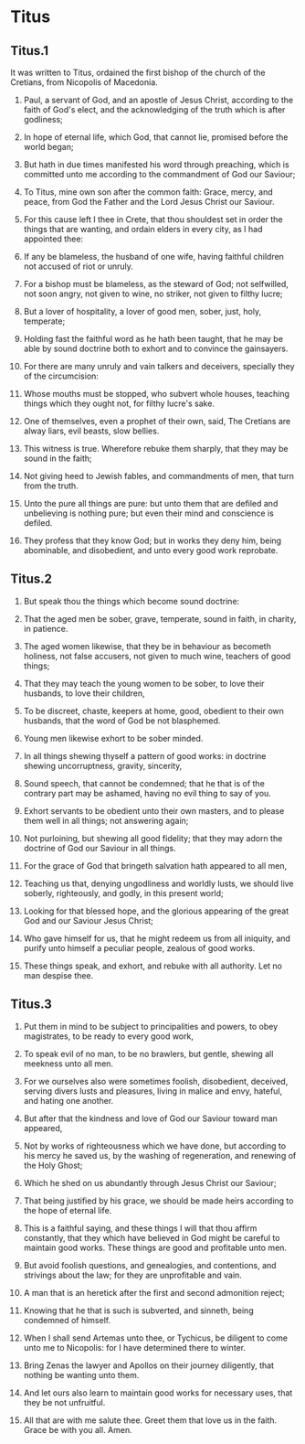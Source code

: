 # Titus

## Titus.1

It was written to Titus, ordained the first bishop of the church of the Cretians, from Nicopolis of Macedonia.

1. Paul, a servant of God, and an apostle of Jesus Christ, according to the faith of God's elect, and the acknowledging of the truth which is after godliness;

2. In hope of eternal life, which God, that cannot lie, promised before the world began;

3. But hath in due times manifested his word through preaching, which is committed unto me according to the commandment of God our Saviour;

4. To Titus, mine own son after the common faith: Grace, mercy, and peace, from God the Father and the Lord Jesus Christ our Saviour.

5. For this cause left I thee in Crete, that thou shouldest set in order the things that are wanting, and ordain elders in every city, as I had appointed thee:

6. If any be blameless, the husband of one wife, having faithful children not accused of riot or unruly.

7. For a bishop must be blameless, as the steward of God; not selfwilled, not soon angry, not given to wine, no striker, not given to filthy lucre;

8. But a lover of hospitality, a lover of good men, sober, just, holy, temperate;

9. Holding fast the faithful word as he hath been taught, that he may be able by sound doctrine both to exhort and to convince the gainsayers.

10. For there are many unruly and vain talkers and deceivers, specially they of the circumcision:

11. Whose mouths must be stopped, who subvert whole houses, teaching things which they ought not, for filthy lucre's sake.

12. One of themselves, even a prophet of their own, said, The Cretians are alway liars, evil beasts, slow bellies.

13. This witness is true. Wherefore rebuke them sharply, that they may be sound in the faith;

14. Not giving heed to Jewish fables, and commandments of men, that turn from the truth.

15. Unto the pure all things are pure: but unto them that are defiled and unbelieving is nothing pure; but even their mind and conscience is defiled.

16. They profess that they know God; but in works they deny him, being abominable, and disobedient, and unto every good work reprobate.

## Titus.2

1. But speak thou the things which become sound doctrine:

2. That the aged men be sober, grave, temperate, sound in faith, in charity, in patience.

3. The aged women likewise, that they be in behaviour as becometh holiness, not false accusers, not given to much wine, teachers of good things;

4. That they may teach the young women to be sober, to love their husbands, to love their children,

5. To be discreet, chaste, keepers at home, good, obedient to their own husbands, that the word of God be not blasphemed.

6. Young men likewise exhort to be sober minded.

7. In all things shewing thyself a pattern of good works: in doctrine shewing uncorruptness, gravity, sincerity,

8. Sound speech, that cannot be condemned; that he that is of the contrary part may be ashamed, having no evil thing to say of you.

9. Exhort servants to be obedient unto their own masters, and to please them well in all things; not answering again;

10. Not purloining, but shewing all good fidelity; that they may adorn the doctrine of God our Saviour in all things.

11. For the grace of God that bringeth salvation hath appeared to all men,

12. Teaching us that, denying ungodliness and worldly lusts, we should live soberly, righteously, and godly, in this present world;

13. Looking for that blessed hope, and the glorious appearing of the great God and our Saviour Jesus Christ;

14. Who gave himself for us, that he might redeem us from all iniquity, and purify unto himself a peculiar people, zealous of good works.

15. These things speak, and exhort, and rebuke with all authority. Let no man despise thee.

## Titus.3

1. Put them in mind to be subject to principalities and powers, to obey magistrates, to be ready to every good work,

2. To speak evil of no man, to be no brawlers, but gentle, shewing all meekness unto all men.

3. For we ourselves also were sometimes foolish, disobedient, deceived, serving divers lusts and pleasures, living in malice and envy, hateful, and hating one another.

4. But after that the kindness and love of God our Saviour toward man appeared,

5. Not by works of righteousness which we have done, but according to his mercy he saved us, by the washing of regeneration, and renewing of the Holy Ghost;

6. Which he shed on us abundantly through Jesus Christ our Saviour;

7. That being justified by his grace, we should be made heirs according to the hope of eternal life.

8. This is a faithful saying, and these things I will that thou affirm constantly, that they which have believed in God might be careful to maintain good works. These things are good and profitable unto men.

9. But avoid foolish questions, and genealogies, and contentions, and strivings about the law; for they are unprofitable and vain.

10. A man that is an heretick after the first and second admonition reject;

11. Knowing that he that is such is subverted, and sinneth, being condemned of himself.

12. When I shall send Artemas unto thee, or Tychicus, be diligent to come unto me to Nicopolis: for I have determined there to winter.

13. Bring Zenas the lawyer and Apollos on their journey diligently, that nothing be wanting unto them.

14. And let ours also learn to maintain good works for necessary uses, that they be not unfruitful.

15. All that are with me salute thee. Greet them that love us in the faith. Grace be with you all. Amen. 

